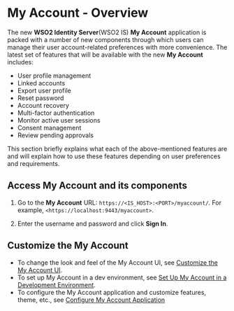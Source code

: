 # My Account - Overview

The new **WSO2 Identity Server**(WSO2 IS) **My Account** application is packed with a number of new
components through which users can manage their user account-related
preferences with more convenience. The latest set of features that will be
available with the new **My Account** includes:

- User profile management
- Linked accounts
- Export user profile
- Reset password
- Account recovery
- Multi-factor authentication
- Monitor active user sessions
- Consent management
- Review pending approvals

This section briefly explains what each of the above-mentioned features are and will explain how to use these features depending on user preferences and requirements.

## Access My Account and its components

1. Go to the **My Account** URL: `https://<IS_HOST>:<PORT>/myaccount/`. For example, `<https://localhost:9443/myaccount>`.

2. Enter the username and password and click **Sign In**.  

## Customize the My Account

- To change the look and feel of the My Account UI, see [Customize the My Account UI]({{base_path}}/references/extend/myaccount/customize-my-account-ui/).
- To set up My Account in a dev environment, see [Set Up My Account in a Development Environment]({{base_path}}/references/extend/myaccount/set-up-my-account-in-a-dev-environment/).
- To configure the My Account application and customize features, theme, etc., see [Configure My Account Application]({{base_path}}/references/extend/myaccount/configure-my-account/)
